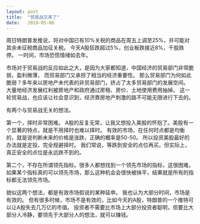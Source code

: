 ```yaml
---
layout: post
title:  "贸易战又来了"
date:   2019-05-06
---
```


周日特朗普发推说，将对中国已有10%关税的商品在周五上调至25%，并可能对其余未征税商品加征关税。
今天A股狂跌超过5%，创业板跌接近8%，千股跌停。
一时间，市场恐慌情绪如去年。

市场对于贸易战的反应如此之大，是因为大家都知道，中国经济的贸易部门非常脆弱，盈利微薄，
而贸易部门又承担了相当的经济重要性。
那么贸易部门为何如此脆弱？多年来以房地产未代表的非贸易部门，挤占了太多贸易部门的发展空间。
大量地经济发展红利被房地产和政府通过房租、房价、土地使用费用抽掉。
这一轮贸易战，也应该让社会意识到，经济靠房地产刺激的路不可能无限进行下去的。

有两个与贸易战无关的想法。

第一个，择时非常困难。
A股的反复无常，让我又想投入美股的怀抱了。美股有一个显著的特点，就是不用择时也难以择时。
有效的市场，在任何时点都是均衡的，就是说判断未来的价格是涨跌，正确的概率是50-50。
所以投资美股最好的办法就是定投，完全规避择时。
我们常说，等跌到安全的点位再买。但实际上，真正安全的点位是永远跌不到的。


第二个，不存在所谓领先指标。很多人都想找到一个领先市场的指标，这很困难。
如果某个指标真的可以领先市场，那么这种机会会很快被抹平，结果就是所有的指标都无法领先市场。

貌似这两个想法，都是有效市场假说的某种延申。
我也认为大部分时间，市场是有效的。
但有很多时候，市场不是有效的，比如今天的A股，特朗普的一个推特可以让A股失去几万亿的市值。
投资者不需要比市场上大部分投资者聪明，但要比大部分人冷静，要领先于大部分人的想法，就可以赚钱。
